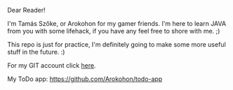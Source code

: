 Dear Reader!

I'm Tamás Szőke, or Arokohon for my gamer friends. I'm here to learn 
JAVA from you with some lifehack, if you have any feel free to shore 
with me. ;)

This repo is just for practice, I'm definitely going to make some 
more useful stuff in the future. :)

For my GIT account click 
[here](https://github.com/green-fox-academy/Arokohon "Arokohon's 
second home").

My ToDo app:
https://github.com/Arokohon/todo-app

